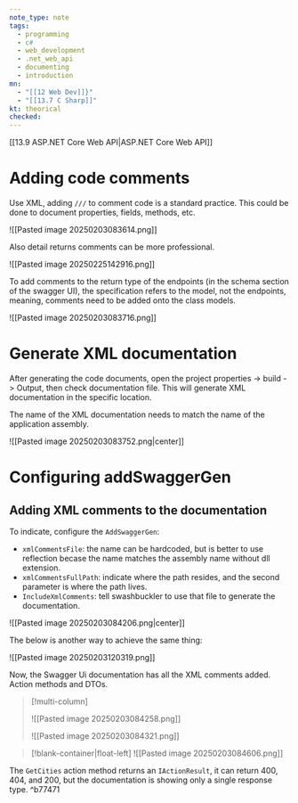 ```yaml
---
note_type: note
tags:
  - programming
  - c#
  - web_development
  - .net_web_api
  - documenting
  - introduction
mn:
  - "[[12 Web Dev]]}"
  - "[[13.7 C Sharp]]"
kt: theorical
checked:
---
```

[[13.9 ASP.NET Core Web API|ASP.NET Core Web API]]

# Adding code comments
Use XML, adding `///` to comment code is a standard practice. This could be done to document properties, fields, methods, etc. 

![[Pasted image 20250203083614.png]]

Also detail returns comments can be more professional.

![[Pasted image 20250225142916.png]]

To add comments to the return type of the endpoints (in the schema section of the swagger UI), the specification refers to the model, not the endpoints, meaning, comments need to be added onto the class models.

![[Pasted image 20250203083716.png]]

# Generate XML documentation
After generating the code documents, open the project properties -> build -> Output, then check documentation file. This will generate XML documentation in the specific location. 

The name of the XML documentation needs to match the name of the application assembly. 

![[Pasted image 20250203083752.png|center]]

# Configuring addSwaggerGen
## Adding XML comments to the documentation
To indicate, configure the `AddSwaggerGen`:
- `xmlCommentsFile`: the name can be hardcoded, but is better to use reflection becase the name matches the assembly name without dll extension.
- `xmlCommentsFullPath`: indicate where the path resides, and the second parameter is where the path lives.
- `IncludeXmlComments`: tell swashbuckler to use that file to generate the documentation. 

![[Pasted image 20250203084206.png|center]]

The below is another way to achieve the same thing:

![[Pasted image 20250203120319.png]]

Now, the Swagger Ui documentation has all the XML comments added. Action methods and DTOs. 

>[!multi-column]
>
>![[Pasted image 20250203084258.png]]
>
>![[Pasted image 20250203084321.png]]

>[!blank-container|float-left]
>![[Pasted image 20250203084606.png]]


The `GetCities` action method returns an `IActionResult`, it can return 400, 404, and 200, but the documentation is showing only a single response type.  ^b77471




